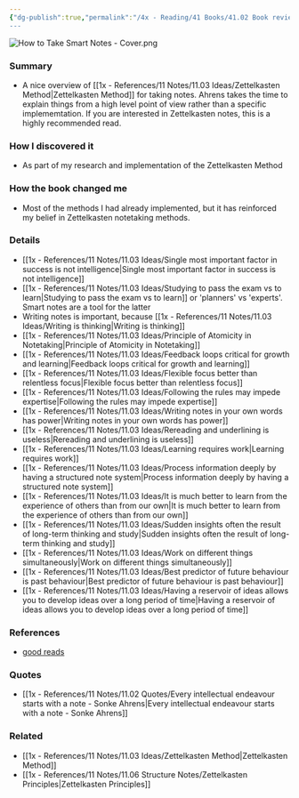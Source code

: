 ```yaml
---
{"dg-publish":true,"permalink":"/4x - Reading/41 Books/41.02 Book reviews/How to Take Smart Notes - One Simple Technique to Boost Writing Learning and Thinking - Sonke Ahrens/","title":"How to Take Smart Notes: One Simple Technique to Boost Writing, Learning and Thinking – for Students, Academics and Nonfiction Book Writers","noteIcon":""}
---
```



![How to Take Smart Notes - Cover.png](/img/user/4x%20-%20Reading/41%20Books/41.02%20Book%20reviews/How%20to%20Take%20Smart%20Notes%20-%20Cover.png)

### Summary
- A nice overview of [[1x - References/11 Notes/11.03 Ideas/Zettelkasten Method\|Zettelkasten Method]] for taking notes. Ahrens takes the time to explain things from a high level point of view rather than a specific implememtation. If you are interested in Zettelkasten notes, this is a highly recommended read.

### How I discovered it
- As part of my research and implementation of the Zettelkasten Method

### How the book changed me
- Most of the methods I had already implemented, but it has reinforced my belief in Zettelkasten notetaking methods.

### Details
- [[1x - References/11 Notes/11.03 Ideas/Single most important factor in success is not intelligence\|Single most important factor in success is not intelligence]]
- [[1x - References/11 Notes/11.03 Ideas/Studying to pass the exam vs to learn\|Studying to pass the exam vs to learn]] or 'planners' vs 'experts'. Smart notes are a tool for the latter
- Writing notes is important, because [[1x - References/11 Notes/11.03 Ideas/Writing is thinking\|Writing is thinking]]
- [[1x - References/11 Notes/11.03 Ideas/Principle of Atomicity in Notetaking\|Principle of Atomicity in Notetaking]]
- [[1x - References/11 Notes/11.03 Ideas/Feedback loops critical for growth and learning\|Feedback loops critical for growth and learning]]
- [[1x - References/11 Notes/11.03 Ideas/Flexible focus better than relentless focus\|Flexible focus better than relentless focus]]
- [[1x - References/11 Notes/11.03 Ideas/Following the rules may impede expertise\|Following the rules may impede expertise]]
- [[1x - References/11 Notes/11.03 Ideas/Writing notes in your own words has power\|Writing notes in your own words has power]]
- [[1x - References/11 Notes/11.03 Ideas/Rereading and underlining is useless\|Rereading and underlining is useless]]
- [[1x - References/11 Notes/11.03 Ideas/Learning requires work\|Learning requires work]]
- [[1x - References/11 Notes/11.03 Ideas/Process information deeply by having a structured note system\|Process information deeply by having a structured note system]]
- [[1x - References/11 Notes/11.03 Ideas/It is much better to learn from the experience of others than from our own\|It is much better to learn from the experience of others than from our own]]
- [[1x - References/11 Notes/11.03 Ideas/Sudden insights often the result of long-term thinking and study\|Sudden insights often the result of long-term thinking and study]]
- [[1x - References/11 Notes/11.03 Ideas/Work on different things simultaneously\|Work on different things simultaneously]]
- [[1x - References/11 Notes/11.03 Ideas/Best predictor of future behaviour is past behaviour\|Best predictor of future behaviour is past behaviour]]
- [[1x - References/11 Notes/11.03 Ideas/Having a reservoir of ideas allows you to develop ideas over a long period of time\|Having a reservoir of ideas allows you to develop ideas over a long period of time]]

### References
- [good reads](https://www.goodreads.com/book/show/34507927-how-to-take-smart-notes)

### Quotes
- [[1x - References/11 Notes/11.02 Quotes/Every intellectual endeavour starts with a note - Sonke Ahrens\|Every intellectual endeavour starts with a note - Sonke Ahrens]]

### Related
- [[1x - References/11 Notes/11.03 Ideas/Zettelkasten Method\|Zettelkasten Method]]
- [[1x - References/11 Notes/11.06 Structure Notes/Zettelkasten Principles\|Zettelkasten Principles]]

